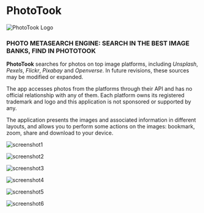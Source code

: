 # PhotoTook

![PhotoTook Logo](https://github.com/Webierta/phototook/blob/main/fastlane/metadata/android/en-US/images/logo.png?raw=true "PhotoTook Logo")

### PHOTO METASEARCH ENGINE: SEARCH IN THE BEST IMAGE BANKS, FIND IN PHOTOTOOK

**PhotoTook** searches for photos on top image platforms, including *Unsplash*, *Pexels*, *Flickr*, *Pixabay* and *Openverse*. In future revisions, these sources may be modified or expanded.

The app accesses photos from the platforms through their API and has no official relationship with any of them. Each platform owns its registered trademark and logo and this application is not sponsored or supported by any.

The application presents the images and associated information in different layouts, and allows you to perform some actions on the images: bookmark, zoom, share and download to your device.

![screenshot1](https://github.com/Webierta/phototook/blob/main/fastlane/metadata/android/en-US/images/phoneScreenshots/screenshot1.png?raw=true "screenshot1")

![screenshot2](https://github.com/Webierta/phototook/blob/main/fastlane/metadata/android/en-US/images/phoneScreenshots/screenshot2.png?raw=true "screenshot2")

![screenshot3](https://github.com/Webierta/phototook/blob/main/fastlane/metadata/android/en-US/images/phoneScreenshots/screenshot3.png?raw=true "screenshot3")

![screenshot4](https://github.com/Webierta/phototook/blob/main/fastlane/metadata/android/en-US/images/phoneScreenshots/screenshot4.png?raw=true "screenshot4")

![screenshot5](https://github.com/Webierta/phototook/blob/main/fastlane/metadata/android/en-US/images/phoneScreenshots/screenshot5.png?raw=true "screenshot5")

![screenshot6](https://github.com/Webierta/phototook/blob/main/fastlane/metadata/android/en-US/images/phoneScreenshots/screenshot6.png?raw=true "screenshot6")

